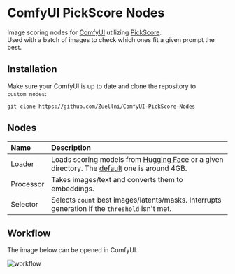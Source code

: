 # ComfyUI PickScore Nodes
Image scoring nodes for [ComfyUI](https://github.com/comfyanonymous/ComfyUI) utilizing [PickScore](https://github.com/yuvalkirstain/PickScore).<br>
Used with a batch of images to check which ones fit a given prompt the best.

## Installation
Make sure your ComfyUI is up to date and clone the repository to `custom_nodes`:
```
git clone https://github.com/Zuellni/ComfyUI-PickScore-Nodes
```

## Nodes
Name | Description
:--- | :---
Loader | Loads scoring models from [Hugging Face](https://huggingface.co) or a given directory. The [default](https://huggingface.co/yuvalkirstain/PickScore_v1) one is around 4GB.
Processor | Takes images/text and converts them to embeddings.
Selector | Selects `count` best images/latents/masks. Interrupts generation if the `threshold` isn't met.

## Workflow
The image below can be opened in ComfyUI.

![workflow](https://github.com/Zuellni/ComfyUI-PickScore-Nodes/assets/123005779/302eb85e-7d8d-494a-bed4-bcfb2453b66a)
